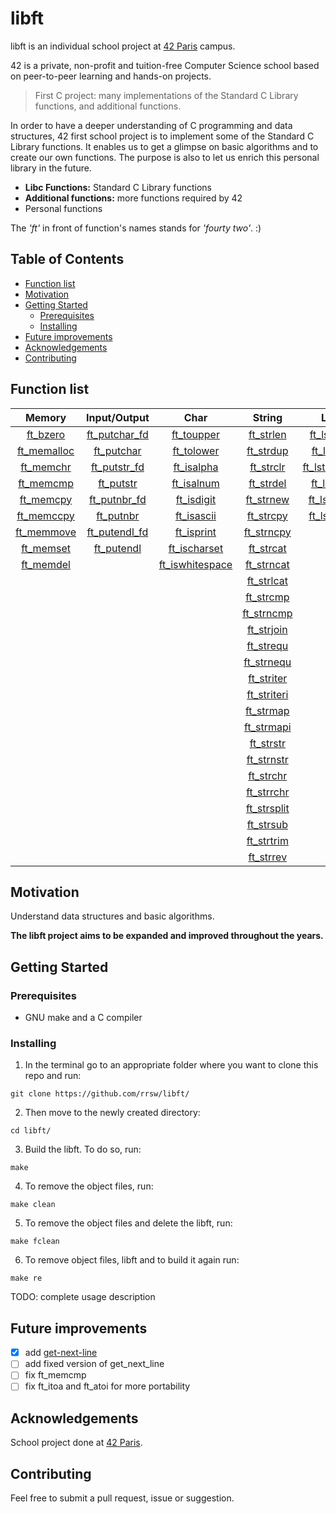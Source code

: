 # libft

libft is an individual school project at [42 Paris](https://www.42.fr) campus.

42 is a private, non-profit and tuition-free Computer Science school based on peer-to-peer learning and hands-on projects.

> First C project: many implementations of the Standard C Library functions, and additional functions.

In order to have a deeper understanding of C programming and data structures, 42 first school project is to implement some of the Standard C Library functions. It enables us to get a glimpse on basic algorithms and to create our own functions. The purpose is also to let us enrich this personal library in the future.

- **Libc Functions:** Standard C Library functions
- **Additional functions:** more functions required by 42
- Personal functions

The *'ft'* in front of function's names stands for *'fourty two'*. :)


## Table of Contents

- [Function list](#function-list)
- [Motivation](#motivation)
- [Getting Started](#getting-started)
	- [Prerequisites](#prerequisites)
  - [Installing](#installing)
- [Future improvements](#future-improvements)
- [Acknowledgements](#acknowledgements)
- [Contributing](#contributing)


## Function list

|Memory|Input/Output|Char|String|List|Conversion|Misc.|
|:---:|:---:|:---:|:---: |:--:|:---:|:---:|
|[ft_bzero](srcs/ft_bzero.c)|[ft_putchar_fd](srcs/ft_putchar_fd.c)|[ft_toupper](srcs/ft_toupper.c)|[ft_strlen](srcs/ft_strlen.c)|[ft_lstadd](srcs/ft_lstadd.c)|[ft_atoi](srcs/ft_atoi.c)|[ft_nbrlen](srcs/ft_nbrlen.c)|
|[ft_memalloc](srcs/ft_memalloc.c)|[ft_putchar](srcs/ft_putchar.c)|[ft_tolower](srcs/ft_tolower.c)|[ft_strdup](srcs/ft_strdup.c)|[ft_lstdel](srcs/ft_lstdel.c)|[ft_itoa](srcs/ft_itoa.c)|[ft_swap](srcs/ft_swap.c)|
|[ft_memchr](srcs/ft_memchr.c)|[ft_putstr_fd](srcs/ft_putstr_fd.c)|[ft_isalpha](srcs/ft_isalpha.c)|[ft_strclr](srcs/ft_strclr.c)|[ft_lstdelone](srcs/ft_lstdelone.c)||[get_next_line](srcs/get_next_line.c)|
|[ft_memcmp](srcs/ft_memcmp.c)|[ft_putstr](srcs/ft_putstr.c)|[ft_isalnum](srcs/ft_isalnum.c)|[ft_strdel](srcs/ft_strdel.c)|[ft_lstiter](srcs/ft_lstiter.c)| | |
|[ft_memcpy](srcs/ft_memcpy.c)|[ft_putnbr_fd](srcs/ft_putnbr_fd.c)|[ft_isdigit](srcs/ft_isdigit.c)|[ft_strnew](srcs/ft_strnew.c)|[ft_lstmap](srcs/ft_lstmap.c)| | |
|[ft_memccpy](srcs/ft_memccpy.c)|[ft_putnbr](srcs/ft_putnbr.c)|[ft_isascii](srcs/ft_isascii.c)|[ft_strcpy](srcs/ft_strcpy.c)|[ft_lstnew](srcs/ft_lstnew.c)| | |
|[ft_memmove](srcs/ft_memmove.c)|[ft_putendl_fd](srcs/ft_putendl_fd.c)|[ft_isprint](srcs/ft_isprint.c)|[ft_strncpy](srcs/ft_strncpy.c)| | | |
|[ft_memset](srcs/ft_memset.c)|[ft_putendl](srcs/ft_putendl.c)|[ft_ischarset](srcs/ft_ischarset.c)|[ft_strcat](srcs/ft_strcat.c)| | | |
|[ft_memdel](srcs/ft_memdel.c)| |[ft_iswhitespace](srcs/ft_iswhitespace.c)|[ft_strncat](srcs/ft_strncat.c)| | | |
| | | |[ft_strlcat](srcs/ft_strlcat.c)| | | |
| | | |[ft_strcmp](srcs/ft_strcmp.c)| | | |
| | | |[ft_strncmp](srcs/ft_strncmp.c)| | | |
| | | |[ft_strjoin](srcs/ft_strjoin.c)| | | |
| | | |[ft_strequ](srcs/ft_strequ.c)| | | |
| | | |[ft_strnequ](srcs/ft_strnequ.c)| | | |
| | | |[ft_striter](srcs/ft_striter.c)| | | |
| | | |[ft_striteri](srcs/ft_striteri.c)| | | |
| | | |[ft_strmap](srcs/ft_strmap.c)| | | |
| | | |[ft_strmapi](srcs/ft_strmapi.c)| | | |
| | | |[ft_strstr](srcs/ft_strstr.c)| | | |
| | | |[ft_strnstr](srcs/ft_strnstr.c)| | | |
| | | |[ft_strchr](srcs/ft_strchr.c)| | | |
| | | |[ft_strrchr](srcs/ft_strrchr.c)| | | |
| | | |[ft_strsplit](srcs/ft_strsplit.c)| | | |
| | | |[ft_strsub](srcs/ft_strsub.c)| | | |
| | | |[ft_strtrim](srcs/ft_strtrim.c)| | | |
| | | |[ft_strrev](srcs/ft_strrev.c)| | | |

## Motivation

Understand data structures and basic algorithms.

**The libft project aims to be expanded and improved throughout the years.**


## Getting Started

### Prerequisites

* GNU make and a C compiler

### Installing

1. In the terminal go to an appropriate folder where you want to clone this repo and run:
```
git clone https://github.com/rrsw/libft/
```

2. Then move to the newly created directory:
```
cd libft/
```

3. Build the libft. To do so, run:
```
make
```

4. To remove the object files, run:
```
make clean
```

5. To remove the object files and delete the libft, run:
```
make fclean
```

6. To remove object files, libft and to build it again run:
```
make re
```

TODO: complete usage description

## Future improvements

- [X] add [get-next-line](https://github.com/rrsw/get-next-line)
- [ ] add fixed version of get_next_line
- [ ] fix ft_memcmp
- [ ] fix ft_itoa and ft_atoi for more portability

## Acknowledgements

School project done at [42 Paris](https://www.42.fr).

## Contributing

Feel free to submit a pull request, issue or suggestion.
